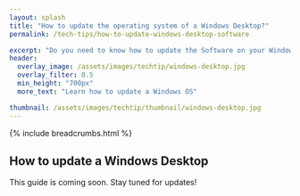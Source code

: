 ```yaml
---
layout: splash 
title: "How to update the operating system of a Windows Desktop?"
permalink: /tech-tips/how-to-update-windows-desktop-software

excerpt: "Do you need to know how to update the Software on your Windows Desktop? This guide will walk you through the upgrade process so that you can take the 'DIY approach' and perform any future Windows OS Software upgrades on your Windows Desktop by yourself."
header:
  overlay_image: /assets/images/techtip/windows-desktop.jpg
  overlay_filter: 0.5 
  min_height: "700px"
  more_text: "Learn how to update a Windows OS"

thumbnail: /assets/images/techtip/thumbnail/windows-desktop.jpg
---
```


{% include breadcrumbs.html %}

## How to update a Windows Desktop
This guide is coming soon. Stay tuned for updates!